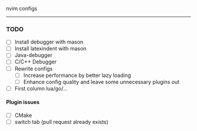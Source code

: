 nvim configs

---

### TODO

- [ ] Install debugger with mason
- [ ] Install latexindent with mason
- [ ] Java-debugger
- [ ] C/C++ Debugger
- [ ] Rewrite configs
    - [ ] Increase performance by better lazy loading
    - [ ] Enhance config quality and leave some unnecessary plugins out
- [ ] First column lua/go/...

#### Plugin issues

- [ ] CMake
- [ ] switch tab (pull request already exists)
